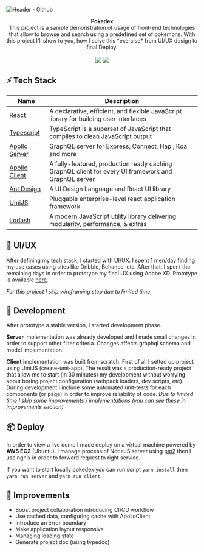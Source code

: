 ![Header  - Github](https://user-images.githubusercontent.com/32436485/73615683-6bc65a00-460a-11ea-84ed-e6bbe63780b0.png)

<div align="center"><strong>Pokedex</strong></div> 
<div align="center">This project is a sample demonstration of usage of front-end technologies that allow to browse and search using a predefined set of pokemons. With this project I'll show to you, how I solve this *exercise* from UI/UX design to final Deploy.</div>

<br/>

<div align="center">
    <a target="_blank" href="http://ec2-3-8-3-91.eu-west-2.compute.amazonaws.com"><img src="https://img.shields.io/badge/live-preview-blue"/></a>
  <a target="_blank"  href="https://xd.adobe.com/view/011c7848-569e-43a0-4075-d53bbf04deee-772d/?fullscreen">
    <img src="https://img.shields.io/badge/ux-prototype-orange"  />
  </a>
</div>

## ⚡️ Tech Stack

| Name                                                            | Description                                                                                         |
| --------------------------------------------------------------- | --------------------------------------------------------------------------------------------------- |
| [React](https://github.com/facebook/react)                      | A declarative, efficient, and flexible JavaScript library for building user interfaces              |
| [Typescript](https://github.com/microsoft/TypeScript)           | TypeScript is a superset of JavaScript that compiles to clean JavaScript output                     |
| [Apollo Server](https://github.com/apollographql/apollo-server) | GraphQL server for Express, Connect, Hapi, Koa and more                                             |
| [Apollo Client](https://github.com/apollographql/apollo-client) | A fully-featured, production ready caching GraphQL client for every UI framework and GraphQL server |
| [Ant Design](https://github.com/ant-design/ant-design)          | A UI Design Language and React UI library                                                           |
| [UmiJS](https://github.com/umijs/umi)                           | Pluggable enterprise-level react application framework                                              |
| [Lodash](https://github.com/lodash/lodash)                      | A modern JavaScript utility library delivering modularity, performance, & extras                    |

## 🎨 UI/UX

After defining my tech stack, I started with UI/UX. I spent 1 men/day finding my use cases using sites like Dribble, Behance, etc. After that, I spent the remaining days in order to prototype my final UX using Adobe XD. Prototype is available [here](https://xd.adobe.com/view/011c7848-569e-43a0-4075-d53bbf04deee-772d/?fullscreen).

_For this project I skip wireframing step due to limited time_.

## 🔨 Development

After prototype a stable version, I started development phase.

**Server** implementation was already developed and I made small changes in order to support other filter criteria. Changes affects graphql schema and model implementation.

**Client** implementation was built from scratch. First of all I setted up project using UmiJS (create-umi-app). The result was a production-ready project that allow me to start (in 30 minutes) my development without worrying about boring project configuration (webpack loaders, dev scripts, etc). During development I include some automated unit-tests for each components (or page) in order to improve reliability of code.
_Due to limited time I skip some improvements / implementations (you can see these in improvements section)_

## 📦 Deploy

In order to view a live demo I made deploy on a virtual machine powered by **AWS EC2** (Ubuntu). I manage process of NodeJS server using [pm2](https://pm2.keymetrics.io/) then I use ngnix in order to forward request to right service.

If you want to start locally pokedex you can run script `yarn install` then `yarn run server` and `yarn run client`.

## 📌 Improvements

- Boost project collaboration introducing CI/CD workflow
- Use cached data, configuring cache with ApolloClient
- Introduce an error boundary
- Make application layout responsive
- Managing loading state
- Generate project doc (using typedoc)
